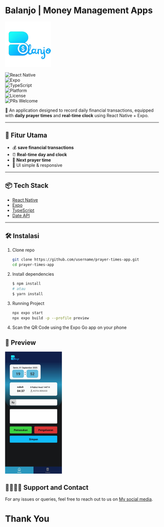 # Balanjo | Money Management Apps 

<img src="./assets/images/balanjo-logo.png" alt="Logo" height="150"/>

![React Native](https://img.shields.io/badge/React%20Native-0.74-blue?logo=react)  
![Expo](https://img.shields.io/badge/Expo-51.0.28-black?logo=expo)  
![TypeScript](https://img.shields.io/badge/TypeScript-5.0-blue?logo=typescript)  
![Platform](https://img.shields.io/badge/Platform-Android%20|%20iOS-green)  
![License](https://img.shields.io/badge/License-MIT-yellow)  
![PRs Welcome](https://img.shields.io/badge/PRs-welcome-brightgreen)  

📱 An application designed to record daily financial transactions, equipped with **daily prayer times** and **real-time clock** using React Native + Expo.

---

## 🚀 Fitur Utama  

- 💰 **save financial transactions**
- ⏰ **Real-time day and clock** 
- 🕌 **Next prayer time**   
- 🎨 UI simple & responsive  

---

## 📦 Tech Stack  

- [React Native](https://reactnative.dev/)  
- [Expo](https://expo.dev/)  
- [TypeScript](https://www.typescriptlang.org/)  
- [Date API](https://developer.mozilla.org/en-US/docs/Web/JavaScript/Reference/Global_Objects/Date)  

---

## 🛠️ Instalasi  

1. Clone repo  
   ```bash
   git clone https://github.com/username/prayer-times-app.git
   cd prayer-times-app
   ```

2. Install dependencies 
   ```bash
   $ npm install
   # atau
   $ yarn install
   ```

3. Running Project
   ```bash
   npx expo start 
   npx expo build -p --profile preview
   ```
4. Scan the QR Code using the Expo Go app on your phone

## 📸 Preview

<img src="./assets/images/review-app.jpg" alt="Logo" height="400"/>


## 🫱🏾‍🫲🏿 Support and Contact

For any issues or queries, feel free to reach out to us on [My social media](https://www.linkedin.com/in/alfitra-fadjri/).

# Thank You